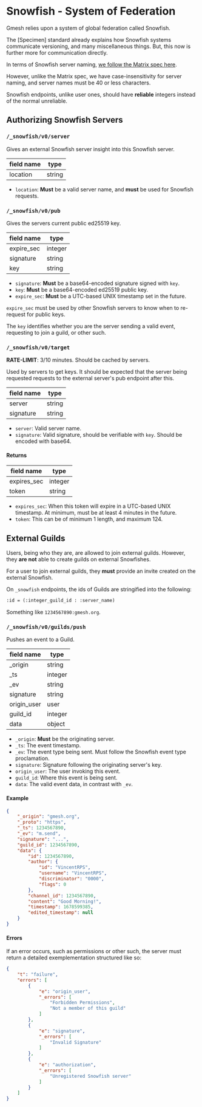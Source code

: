 # Snowfish - System of Federation

Gmesh relies upon a system of global federation called Snowfish.

The [Specimen] standard already explains how Snowfish systems communicate versioning,
and many miscellaneous things. But, this now is further more for communication directly.

In terms of Snowfish server naming, [we follow the Matrix spec here](https://spec.matrix.org/v1.6/appendices/#server-name).

However, unlike the Matrix spec, we have case-insensitivity for server naming, and server names must be 40 or less characters.

Snowfish endpoints, unlike user ones, should have **reliable** integers instead of the normal unreliable.

## Authorizing Snowfish Servers

### `/_snowfish/v0/server`

Gives an external Snowfish server insight into this Snowfish server.

| field name | type     |
| ---------- | -------- |
| location   | string   |

* `location`: **Must** be a valid server name, and **must** be used for Snowfish requests.

### `/_snowfish/v0/pub`

Gives the servers current public ed25519 key.

| field name | type     |
| ---------- | -------- |
| expire_sec | integer  |
| signature  | string   |
| key        | string   |

* `signature`: **Must** be a base64-encoded signature signed with `key`.
* `key`: **Must** be a base64-encoded ed25519 public key.
* `expire_sec`: **Must** be a UTC-based UNIX timestamp set in the future.

`expire_sec` must be used by other Snowfish servers to know when to re-request for public keys.

The `key` identifies whether you are the server sending a valid event, requesting to join a guild, or other such.

### `/_snowfish/v0/target`

**RATE-LIMIT**: 3/10 minutes. Should be cached by servers.

Used by servers to get keys. It should be expected that the server being requested
requests to the external server's pub endpoint after this.

| field name | type     |
| ---------- | -------- |
| server     | string   |
| signature  | string   |

* `server`: Valid server name.
* `signature`: Valid signature, should be verifiable with `key`. Should be encoded with base64.

#### Returns

| field name    | type     |
| ------------- | -------- |
| expires_sec   | integer  |
| token         | string   |

* `expires_sec`: When this token will expire in a UTC-based UNIX timestamp. At minimum, must be at least 4 minutes in the future.
* `token`: This can be of minimum 1 length, and maximum 124.

## External Guilds

Users, being who they are, are allowed to join external guilds.
However, they **are not** able to create guilds on external Snowfishes.

For a user to join external guilds, they **must** provide an invite created on the external Snowfish.

On `_snowfish` endpoints, the ids of Guilds are stringified into the following:

```txt
:id = (:integer_guild_id : :server_name)
```

Something like `1234567890:gmesh.org`.

### `/_snowfish/v0/guilds/push`

Pushes an event to a Guild.

| field name    | type     |
| ------------- | -------- |
| _origin       | string   |
| _ts           | integer  |
| _ev           | string   |
| signature     | string   |
| origin_user   | user     |
| guild_id      | integer  |
| data          | object   |

* `_origin`: **Must** be the originating server.
* `_ts`: The event timestamp.
* `_ev`: The event type being sent. Must follow the Snowfish event type proclamation.
* `signature`: Signature following the originating server's key.
* `origin_user`: The user invoking this event.
* `guild_id`: Where this event is being sent.
* `data`: The valid event data, in contrast with `_ev`.

#### Example

```json
{
    "_origin": "gmesh.org",
    "_proto": "https",
    "_ts": 1234567890,
    "_ev": "m.send",
    "signature": "...",
    "guild_id": 1234567890,
    "data": {
        "id": 1234567890,
        "author": {
            "id": "VincentRPS",
            "username": "VincentRPS",
            "discriminator": "0000",
            "flags": 0
        },
        "channel_id": 1234567890,
        "content": "Good Morning!",
        "timestamp": 1678599385,
        "edited_timestamp": null
    }
}
```

#### Errors

If an error occurs, such as permissions or other such, the server must return a detailed
exemplementation structured like so:

```json
{
    "t": "failure",
    "errors": [
        {
            "e": "origin_user",
            "_errors": [
                "Forbidden Permissions",
                "Not a member of this guild"
            ]
        },
        {
            "e": "signature",
            "_errors": [
                "Invalid Signature"
            ]
        },
        {
            "e": "authorization",
            "_errors": [
                "Unregistered Snowfish server"
            ]
        }
    ]
}
```
